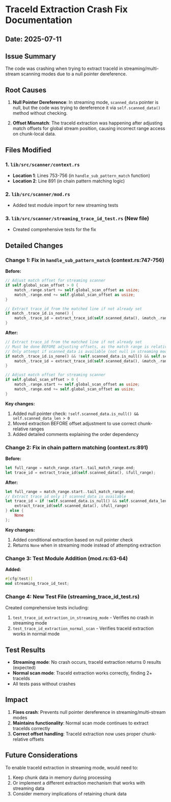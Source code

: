 # TraceId Extraction Crash Fix Documentation

## Date: 2025-07-11

## Issue Summary
The code was crashing when trying to extract traceId in streaming/multi-stream scanning modes due to a null pointer dereference.

## Root Causes

1. **Null Pointer Dereference**: In streaming mode, `scanned_data` pointer is null, but the code was trying to dereference it via `self.scanned_data()` method without checking.

2. **Offset Mismatch**: The traceId extraction was happening after adjusting match offsets for global stream position, causing incorrect range access on chunk-local data.

## Files Modified

### 1. `lib/src/scanner/context.rs`
   - **Location 1**: Lines 753-756 (in `handle_sub_pattern_match` function)
   - **Location 2**: Line 891 (in chain pattern matching logic)

### 2. `lib/src/scanner/mod.rs`
   - Added test module import for new streaming tests

### 3. `lib/src/scanner/streaming_trace_id_test.rs` (New file)
   - Created comprehensive tests for the fix

## Detailed Changes

### Change 1: Fix in `handle_sub_pattern_match` (context.rs:747-756)

**Before:**
```rust
// Adjust match offset for streaming scanner
if self.global_scan_offset > 0 {
    match_.range.start += self.global_scan_offset as usize;
    match_.range.end += self.global_scan_offset as usize;
}

// Extract trace_id from the matched line if not already set
if match_.trace_id.is_none() {
    match_.trace_id = extract_trace_id(self.scanned_data(), &match_.range);
}
```

**After:**
```rust
// Extract trace_id from the matched line if not already set
// Must be done BEFORE adjusting offsets, as the match range is relative to current chunk
// Only attempt if scanned_data is available (not null in streaming mode)
if match_.trace_id.is_none() && !self.scanned_data.is_null() && self.scanned_data_len > 0 {
    match_.trace_id = extract_trace_id(self.scanned_data(), &match_.range);
}

// Adjust match offset for streaming scanner
if self.global_scan_offset > 0 {
    match_.range.start += self.global_scan_offset as usize;
    match_.range.end += self.global_scan_offset as usize;
}
```

**Key changes:**
1. Added null pointer check: `!self.scanned_data.is_null() && self.scanned_data_len > 0`
2. Moved extraction BEFORE offset adjustment to use correct chunk-relative ranges
3. Added detailed comments explaining the order dependency

### Change 2: Fix in chain pattern matching (context.rs:891)

**Before:**
```rust
let full_range = match_range.start..tail_match_range.end;
let trace_id = extract_trace_id(self.scanned_data(), &full_range);
```

**After:**
```rust
let full_range = match_range.start..tail_match_range.end;
// Extract trace_id only if scanned_data is available
let trace_id = if !self.scanned_data.is_null() && self.scanned_data_len > 0 {
    extract_trace_id(self.scanned_data(), &full_range)
} else {
    None
};
```

**Key changes:**
1. Added conditional extraction based on null pointer check
2. Returns `None` when in streaming mode instead of attempting extraction

### Change 3: Test Module Addition (mod.rs:63-64)

**Added:**
```rust
#[cfg(test)]
mod streaming_trace_id_test;
```

### Change 4: New Test File (streaming_trace_id_test.rs)

Created comprehensive tests including:
1. `test_trace_id_extraction_in_streaming_mode` - Verifies no crash in streaming mode
2. `test_trace_id_extraction_normal_scan` - Verifies traceId extraction works in normal mode

## Test Results

- **Streaming mode**: No crash occurs, traceId extraction returns 0 results (expected)
- **Normal scan mode**: TraceId extraction works correctly, finding 2+ traceIds
- All tests pass without crashes

## Impact

1. **Fixes crash**: Prevents null pointer dereference in streaming/multi-stream modes
2. **Maintains functionality**: Normal scan mode continues to extract traceIds correctly
3. **Correct offset handling**: TraceId extraction now uses proper chunk-relative offsets

## Future Considerations

To enable traceId extraction in streaming mode, would need to:
1. Keep chunk data in memory during processing
2. Or implement a different extraction mechanism that works with streaming data
3. Consider memory implications of retaining chunk data